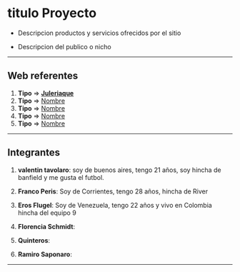 # titulo Proyecto

- Descripcion productos y servicios ofrecidos por el sitio

- Descripcion del publico o nicho

---

## Web referentes

1. **Tipo** => [**Juleriaque**](https://www.juleriaque.com.ar/ "este es un link de prueba")
2. **Tipo** => [Nombre](URI "aqui pueden escribir")
3. **Tipo** => [Nombre](URI "una descripcion")
4. **Tipo** => [Nombre](URI "como mensaje")
5. **Tipo** => [Nombre](URI "informativo")

---

## Integrantes

1. **valentin tavolaro**: soy de buenos aires, tengo 21 años, soy hincha de banfield y me gusta el futbol.

2. **Franco Peris**: Soy de Corrientes, tengo 28 años, hincha de River

3. **Eros Flugel**: Soy de Venezuela, tengo 22 años y vivo en Colombia hincha del equipo 9

4. **Florencia Schmidt**:

5. **Quinteros**:

6. **Ramiro Saponaro**:

---

 